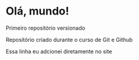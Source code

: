 # Olá, mundo!
Primeiro repositório versionado

Repositório criado durante o curso de Git e Github

Essa linha eu adcionei diretamente no site
